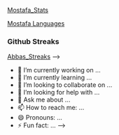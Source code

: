 


[Mostafa_Stats](https://github-readme-stats.vercel.app/api?username=seyed-mostafa&theme=radical&show_icons=true&count_private=true)

[Mostafa Languages](https://github-readme-stats.vercel.app/api/top-langs/?username=syed-mostafa&layout=compact&theme=radical&show_icons=true&count_private=true)
 
### Github Streaks
[Abbas_Streaks](http://github-readme-streak-stats.herokuapp.com/?user=seyed-mostafa&theme=radical) -->




- 🔭 I’m currently working on ...
- 🌱 I’m currently learning ...
- 👯 I’m looking to collaborate on ...
- 🤔 I’m looking for help with ...
- 💬 Ask me about ...
- 📫 How to reach me: ...
- 😄 Pronouns: ...
- ⚡ Fun fact: ...
-->
